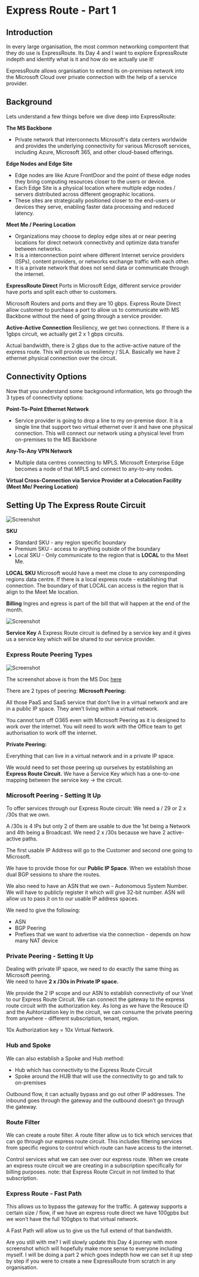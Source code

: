 # Express Route - Part 1

## Introduction

In every large organisation, the most common networking compontent that they do use is ExpressRoute. Its Day 4 and I want to explore ExpressRoute indepth and identify what is it and how do we actually use it! 

ExpressRoute allows organisation to extend its on-premises network into the Microsoft Cloud over private connection with the help of a service provider. 

## Background

Lets understand a few things before we dive deep into ExpressRoute:

**The MS Backbone**
- Private network that interconnects Microsoft's data centers worldwide and provides the underlying connectivity for various Microsoft services, including Azure, Microsoft 365, and other cloud-based offerings.

**Edge Nodes and Edge Site**
- Edge nodes are like Azure FrontDoor and the point of these edge nodes they bring computing resources closer to the users or device. 
- Each Edge Site is a physical location where multiple edge nodes / servers distributed across different geographic locations.  
- These sites are strategically positioned closer to the end-users or devices they serve, enabling faster data processing and reduced latency. 
  
**Meet Me / Peering Location**
- Organizations may choose to deploy edge sites at or near peering locations for direct network connectivity and optimize data transfer between networks.
- It is a interconnection point where different Internet service providers (ISPs), content providers, or networks exchange traffic with each other.
- It is a private network that does not send data or communicate through the internet.

**ExpressRoute Direct**
Ports in Microsoft Edge, different service provider have ports and split each other to customers.

Microsoft Routers and ports and they are 10 gbps. Express Route Direct allow customer to purchase a port to allow us to communicate with MS Backbone without the need of going through a service provider.

**Active-Active Connection**
Resiliency, we get two connections. If there is a 1gbps circuit, we actually get 2 x 1 gbps circuits.

Actual bandwidth, there is 2 gbps due to the active-active nature of the express route. This will provide us resiliency / SLA. Basically we have 2 ethernet physical connection over the circuit. 

## Connectivity Options

Now that you understand some background information, lets go through the 3 types of connectivity options:

**Point-To-Point Ethernet Network**
- Service provider is going to drop a line to my on-premise door. It is a single line that support two virtual ethernet over it and have one physical connection. This will connect our network using a physical level from on-premises to the MS Backbone

**Any-To-Any VPN Network**
- Multiple data centres connecting to MPLS. Microsoft Enterprise Edge becomes a node of that MPLS and connect to any-to-any nodes. 

**Virtual Cross-Connection via Service Provider at a Colocation Facility (Meet Me/ Peering Location)**

## Setting Up The Express Route Circuit

![Screenshot](https://learn.microsoft.com/en-us/azure/expressroute/media/expressroute-howto-circuit-portal-resource-manager/expressroute-create-configuration.png)

**SKU**
- Standard SKU - any region specific boundary
- Premium SKU - access to anything outside of the boundary
- Local SKU - Only communicate to the region that is **LOCAL** to the Meet Me. 

**LOCAL SKU**
Microsoft would have a meet me close to any corresponding regions data centre. If there is a local express route - establishing that connection. The boundary of that LOCAL can access is the region that is align to the Meet Me location.

**Billing**
Ingres and egress is part of the bill that will happen at the end of the month. 

![Screenshot](https://learn.microsoft.com/en-us/azure/expressroute/media/expressroute-howto-circuit-portal-resource-manager/expressroute-circuit-overview.png)

**Service Key**
A Express Route circuit is defined by a service key and it gives us a service key which will be shared to our service provider. 

### Express Route Peering Types

![Screenshot](https://learn.microsoft.com/en-us/azure/expressroute/media/expressroute-introduction/expressroute-connection-overview.png)

The screenshot above is from the MS Doc [here](https://learn.microsoft.com/en-us/azure/expressroute/expressroute-introduction)

There are 2 types of peering:
**Microsoft Peering:**

All those PaaS and SaaS service that don’t live in a virtual network and are in a public IP space. They aren’t living within a virtual network.  

You cannot turn off O365 even with Microsoft Peering as it is designed to work over the internet. You will need to work with the Office team to get authorisation to work off the internet.  
  
**Private Peering:**

Everything that can live in a virtual network and in a private IP space. 

We would need to set those peering up ourselves by establishing an **Express Route Circuit.** We have a Service Key which has a one-to-one mapping between the service key → the circuit.

### Microsoft Peering - Setting It Up
To offer services through our Express Route circuit: We need a / 29 or 2 x /30s that we own.  
  
A /30s is 4 IPs but only 2 of them are usable to due the 1st being a Network and 4th being a Broadcast. We need 2 x /30s because we have 2 active-active paths.  
  
The first usable IP Address will go to the Customer and second one going to Microsoft.   

We have to provide those for our **Public IP Space**. When we establish those dual BGP sessions to share the routes. 
  
We also need to have an ASN that we own - Autonomous System Number. We will have to publicly register it which will give 32-bit number. ASN will allow us to pass it on to our usable IP address spaces.  
  
We need to give the following:
- ASN
- BGP Peering
- Prefixes that we want to advertise via the connection - depends on how many NAT device

### Private Peering - Setting It Up

Dealing with private IP space, we need to do exactly the same thing as Microsoft peering.  
We need to have **2 x /30s in Private IP space.**  
  
We provide the 2 IP scope and our ASN to establish connectivity of our Vnet to our Express Route Circuit. We can connect the gateway to the express route circuit with the authorization key. As long as we have the Resouce ID and the Auhtorization key in the circuit, we can consume the private peering from anywhere - different subscription, tenant, region.   
  
10x Authorization key = 10x Virtual Network.  

### Hub and Spoke

We can also establish a Spoke and Hub method:  
- Hub which has connectivity to the Express Route Circuit  
- Spoke around the HUB that will use the connectivity to go and talk to on-premises  

Outbound flow, it can actually bypass and go out other IP addresses. The inbound goes through the gateway and the outbound doesn’t go through the gateway. 

### Route Filter 

We can create a route filter. A route filter allow us to tick which services that can go through our express route circuit. This includes filtering services from specific regions to control which route can have access to the internet.

Control services what we can see over our express route. When we create an express route circuit we are creating in a subscription specifically for billing purposes. note: that Express Route Circuit in not limited to that subscription. 

### Express Route - Fast Path

This allows us to bypass the gateway for the traffic. A gateway supports a certain size / flow, if we have an express route direct we have 100gpbs but we won’t have the full 100gbps to that virtual network.

A Fast Path will allow us to give us the full extend of that bandwidth. 


Are you still with me? I will slowly update this Day 4 journey with more screenshot which will hopefully make more sense to everyone including myself. I will be doing a part 2 which goes indepth how we can set it up step by step if you were to create a new ExpressRoute from scratch in any organisation.